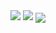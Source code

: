 <a>
<img src="https://lanyard.cnrad.dev/api/938557606820204625" href="https://discord.com/users/938557606820204625" />
<img src="https://lanyard.cnrad.dev/api/750781478991954031?hideDiscrim=true" />
</a>

<!-- align="right" align="left" align="center" -->

<a href="https://github.com/ItsJustJoshDev">
  <img align="center" src="https://github-readme-stats.vercel.app/api/top-langs/?username=itsjustjoshdev&layout=compact&theme=dark" />
</a>
